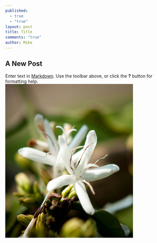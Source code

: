 ```yaml
---
published: 
  - true
  - "true"
layout: post
title: Title
comments: "true"
author: Mike
---
```


## A New Post

Enter text in [Markdown](http://daringfireball.net/projects/markdown/). Use the toolbar above, or click the **?** button for formatting help.
![5.jpg](/source/_posts/5.jpg)
